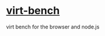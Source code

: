 [virt-bench](http://nathanfaucett.github.io/virt-bench/)
=======

virt bench for the browser and node.js
